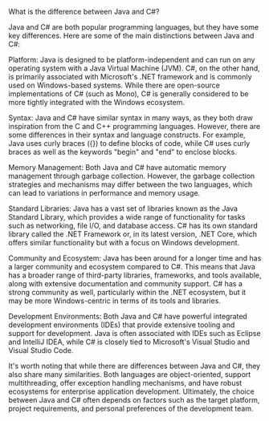 What is the difference between Java and C#?

Java and C# are both popular programming languages, but they have some key differences. Here are some of the main distinctions between Java and C#:

Platform: Java is designed to be platform-independent and can run on any operating system with a Java Virtual Machine (JVM). C#, on the other hand, is primarily associated with Microsoft's .NET framework and is commonly used on Windows-based systems. While there are open-source implementations of C# (such as Mono), C# is generally considered to be more tightly integrated with the Windows ecosystem.

Syntax: Java and C# have similar syntax in many ways, as they both draw inspiration from the C and C++ programming languages. However, there are some differences in their syntax and language constructs. For example, Java uses curly braces ({}) to define blocks of code, while C# uses curly braces as well as the keywords "begin" and "end" to enclose blocks.

Memory Management: Both Java and C# have automatic memory management through garbage collection. However, the garbage collection strategies and mechanisms may differ between the two languages, which can lead to variations in performance and memory usage.

Standard Libraries: Java has a vast set of libraries known as the Java Standard Library, which provides a wide range of functionality for tasks such as networking, file I/O, and database access. C# has its own standard library called the .NET Framework or, in its latest version, .NET Core, which offers similar functionality but with a focus on Windows development.

Community and Ecosystem: Java has been around for a longer time and has a larger community and ecosystem compared to C#. This means that Java has a broader range of third-party libraries, frameworks, and tools available, along with extensive documentation and community support. C# has a strong community as well, particularly within the .NET ecosystem, but it may be more Windows-centric in terms of its tools and libraries.

Development Environments: Both Java and C# have powerful integrated development environments (IDEs) that provide extensive tooling and support for development. Java is often associated with IDEs such as Eclipse and IntelliJ IDEA, while C# is closely tied to Microsoft's Visual Studio and Visual Studio Code.

It's worth noting that while there are differences between Java and C#, they also share many similarities. Both languages are object-oriented, support multithreading, offer exception handling mechanisms, and have robust ecosystems for enterprise application development. Ultimately, the choice between Java and C# often depends on factors such as the target platform, project requirements, and personal preferences of the development team.